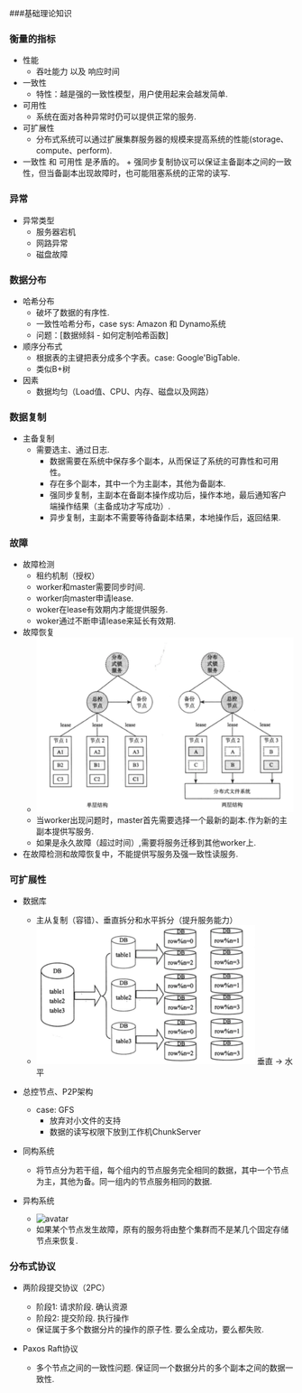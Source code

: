 ###基础理论知识

### 衡量的指标
+ 性能
	+ 吞吐能力 以及 响应时间
+ 一致性
	+ 特性：越是强的一致性模型，用户使用起来会越发简单.
+ 可用性
	+ 系统在面对各种异常时仍可以提供正常的服务.
+ 可扩展性
	+ 分布式系统可以通过扩展集群服务器的规模来提高系统的性能(storage、compute、perform).
+ 一致性 和 可用性 是矛盾的。
		+ 强同步复制协议可以保证主备副本之间的一致性，但当备副本出现故障时，也可能阻塞系统的正常的读写.

### 异常
+ 异常类型
	+ 服务器宕机
	+ 网路异常
	+ 磁盘故障

### 数据分布
+ 哈希分布
	+ 破坏了数据的有序性. 
	+ 一致性哈希分布，case sys: Amazon 和 Dynamo系统
	+ 问题：[数据倾斜 - 如何定制哈希函数]
+ 顺序分布式
	+ 根据表的主键把表分成多个字表。case: Google'BigTable. 
	+ 类似B+树
+ 因素
	+ 数据均匀（Load值、CPU、内存、磁盘以及网路）

### 数据复制
+ 主备复制
	+ 需要选主、通过日志. 
		+ 数据需要在系统中保存多个副本，从而保证了系统的可靠性和可用性。
		+ 存在多个副本，其中一个为主副本，其他为备副本.
		+ 强同步复制，主副本在备副本操作成功后，操作本地，最后通知客户端操作结果（主备成功才写成功）.
		+ 异步复制，主副本不需要等待备副本结果，本地操作后，返回结果.

### 故障
+ 故障检测
	+ 租约机制（授权）
	+ worker和master需要同步时间.
	+ worker向master申请lease.
	+ woker在lease有效期内才能提供服务.
	+ woker通过不断申请lease来延长有效期. 
+ 故障恢复
	+ ![avatar](https://github.com/tjlcast/Note_LargeScale_Distributed_System/blob/master/imgs/%E6%95%85%E9%9A%9C%E6%81%A2%E5%A4%8D.png)
	+ 当worker出现问题时，master首先需要选择一个最新的副本.作为新的主副本提供写服务.
	+ 如果是永久故障（超过时间）,需要将服务迁移到其他worker上.
+ 在故障检测和故障恢复中，不能提供写服务及强一致性读服务.

### 可扩展性
+ 数据库
	+ 主从复制（容错）、垂直拆分和水平拆分（提升服务能力）
	+ ![avatar](https://github.com/tjlcast/Note_LargeScale_Distributed_System/blob/master/imgs/split_db.png)
	垂直 -> 水平
+ 总控节点、P2P架构
	+ case: GFS
		+ 放弃对小文件的支持
		+ 数据的读写权限下放到工作机ChunkServer

+ 同构系统
	+ 将节点分为若干组，每个组内的节点服务完全相同的数据，其中一个节点为主，其他为备。同一组内的节点服务相同的数据. 

+ 异构系统
	+ ![avatar](https://github.com/tjlcast/Note_LargeScale_Distributed_System/blob/master/imgs/HeterogeneousSystem)
	+ 如果某个节点发生故障，原有的服务将由整个集群而不是某几个固定存储节点来恢复. 

### 分布式协议
+ 两阶段提交协议（2PC）
	+ 阶段1: 请求阶段. 确认资源
	+ 阶段2: 提交阶段. 执行操作
	+ 保证属于多个数据分片的操作的原子性. 要么全成功，要么都失败. 

+ Paxos Raft协议
	+ 多个节点之间的一致性问题. 保证同一个数据分片的多个副本之间的数据一致性. 
